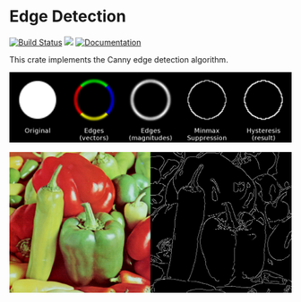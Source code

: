 Edge Detection
==============
[![Build Status](https://travis-ci.org/polyfloyd/edge-detection-rs.svg)](https://travis-ci.org/polyfloyd/edge-detection-rs)
[![](https://img.shields.io/crates/v/edge-detection.svg)](https://crates.io/crates/edge-detection)
[![Documentation](https://docs.rs/edge-detection/badge.svg)](https://docs.rs/edge-detection/)

This crate implements the Canny edge detection algorithm.

![Circle](media/demo-circle.png)

![Peppers](media/demo-peppers.png)
